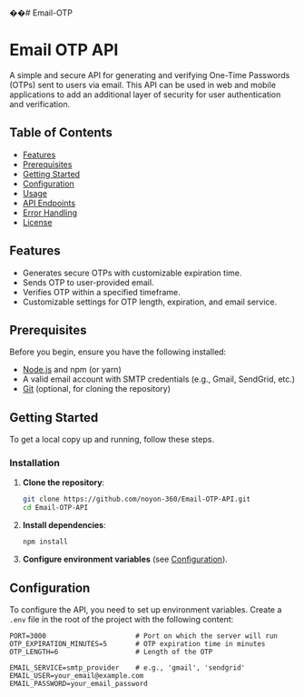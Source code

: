 ��#   E m a i l - O T P 

# Email OTP API

A simple and secure API for generating and verifying One-Time Passwords (OTPs) sent to users via email. This API can be used in web and mobile applications to add an additional layer of security for user authentication and verification.

## Table of Contents

- [Features](#features)
- [Prerequisites](#prerequisites)
- [Getting Started](#getting-started)
- [Configuration](#configuration)
- [Usage](#usage)
- [API Endpoints](#api-endpoints)
- [Error Handling](#error-handling)
- [License](#license)

## Features

- Generates secure OTPs with customizable expiration time.
- Sends OTP to user-provided email.
- Verifies OTP within a specified timeframe.
- Customizable settings for OTP length, expiration, and email service.

## Prerequisites

Before you begin, ensure you have the following installed:

- [Node.js](https://nodejs.org/) and npm (or yarn)
- A valid email account with SMTP credentials (e.g., Gmail, SendGrid, etc.)
- [Git](https://git-scm.com/) (optional, for cloning the repository)

## Getting Started

To get a local copy up and running, follow these steps.

### Installation

1. **Clone the repository**:

    ```bash
    git clone https://github.com/noyon-360/Email-OTP-API.git
    cd Email-OTP-API
    ```

2. **Install dependencies**:

    ```bash
    npm install
    ```

3. **Configure environment variables** (see [Configuration](#configuration)).

## Configuration

To configure the API, you need to set up environment variables. Create a `.env` file in the root of the project with the following content:

```env
PORT=3000                      # Port on which the server will run
OTP_EXPIRATION_MINUTES=5       # OTP expiration time in minutes
OTP_LENGTH=6                   # Length of the OTP

EMAIL_SERVICE=smtp_provider    # e.g., 'gmail', 'sendgrid'
EMAIL_USER=your_email@example.com
EMAIL_PASSWORD=your_email_password
